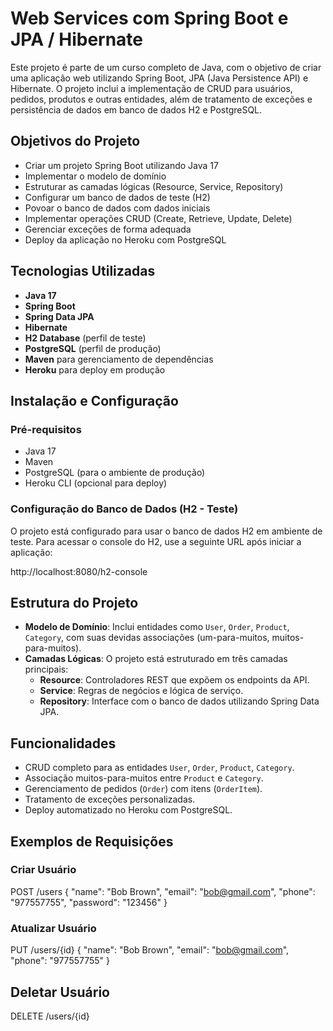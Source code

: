 # Web Services com Spring Boot e JPA / Hibernate

Este projeto é parte de um curso completo de Java, com o objetivo de criar uma aplicação web utilizando Spring Boot, JPA (Java Persistence API) e Hibernate. O projeto inclui a
implementação de CRUD para usuários, pedidos, produtos e outras entidades, além de tratamento de exceções e persistência de dados em banco de dados H2 e PostgreSQL.

## Objetivos do Projeto

- Criar um projeto Spring Boot utilizando Java 17
- Implementar o modelo de domínio
- Estruturar as camadas lógicas (Resource, Service, Repository)
- Configurar um banco de dados de teste (H2)
- Povoar o banco de dados com dados iniciais
- Implementar operações CRUD (Create, Retrieve, Update, Delete)
- Gerenciar exceções de forma adequada
- Deploy da aplicação no Heroku com PostgreSQL

## Tecnologias Utilizadas

- **Java 17**
- **Spring Boot**
- **Spring Data JPA**
- **Hibernate**
- **H2 Database** (perfil de teste)
- **PostgreSQL** (perfil de produção)
- **Maven** para gerenciamento de dependências
- **Heroku** para deploy em produção

## Instalação e Configuração

### Pré-requisitos

- Java 17
- Maven
- PostgreSQL (para o ambiente de produção)
- Heroku CLI (opcional para deploy)

### Configuração do Banco de Dados (H2 - Teste)

O projeto está configurado para usar o banco de dados H2 em ambiente de teste. Para acessar o console do H2, use a seguinte URL após iniciar a aplicação:

http://localhost:8080/h2-console

## Estrutura do Projeto

- **Modelo de Domínio**: Inclui entidades como `User`, `Order`, `Product`, `Category`, com suas devidas associações (um-para-muitos, muitos-para-muitos).
- **Camadas Lógicas**: O projeto está estruturado em três camadas principais:
  - **Resource**: Controladores REST que expõem os endpoints da API.
  - **Service**: Regras de negócios e lógica de serviço.
  - **Repository**: Interface com o banco de dados utilizando Spring Data JPA.

## Funcionalidades

- CRUD completo para as entidades `User`, `Order`, `Product`, `Category`.
- Associação muitos-para-muitos entre `Product` e `Category`.
- Gerenciamento de pedidos (`Order`) com itens (`OrderItem`).
- Tratamento de exceções personalizadas.
- Deploy automatizado no Heroku com PostgreSQL.

## Exemplos de Requisições

### Criar Usuário

POST /users
{
  "name": "Bob Brown",
  "email": "bob@gmail.com",
  "phone": "977557755",
  "password": "123456"
}

### Atualizar Usuário
PUT /users/{id}
{
  "name": "Bob Brown",
  "email": "bob@gmail.com",
  "phone": "977557755"
}
## Deletar Usuário
DELETE /users/{id}

